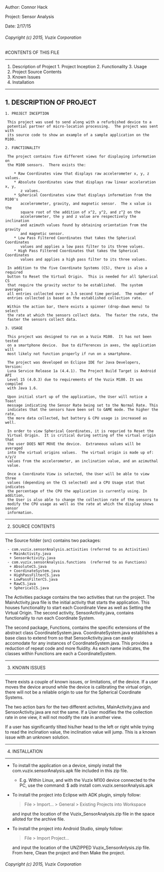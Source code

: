 Author:   Connor Hack

Project:  Sensor Analysis

Date:     2/17/15


###### Copyright (c) 2015, Vuzix Corporation


#CONTENTS OF THIS FILE

***
  1. Description of Project
    1. Project Inception
    2. Functionality
    3. Usage
  2. Project Source Contents
  3. Known Issues
  4. Installation

***

##  1. DESCRIPTION OF PROJECT

    1. PROJECT INCEPTION

     This project was used to send along with a refurbished device to a 
     potential partner of micro-location processing.  The project was sent with
     its source code to show an example of a sample application on the M100.

    2. FUNCTIONALITY

     The project contains five different views for displaying information on 
     the M100 sensors.  There exists the:
  
        * Raw Coordinates view that displays raw accelerometer x, y, z values.
        * Absolute Coordinates view that displays raw linear acceleration x, y,
           z values.
        * Spherical Coordinates view that displays information from the M100's
           accelerometer, gravity, and magnetic sensor.  The x value is the 
           square root of the addition of x^2, y^2, and z^2 on the 
           accelerometer, the y and z value are respectively the inclination 
           and azimuth values found by obtaining orientation from the gravity 
           and magnetic sensor.
        * Low Pass Filtered Coordinates that takes the Spherical Coordinates
           values and applies a low pass filter to its three values.
        * High Pass Filtered Coordinates that takes the Spherical Coordinates 
           values and applies a high pass filter to its three values.

     In addition to the five Coordinate Systems (CS), there is also a required
     button to Reset the Virtual Origin.  This is needed for all Spherical CS
     that require the gravity vector to be established.  The system averages 
     all entries collected over a 3.5 second time period.  The number of 
     entries collected is based on the established collection rate.

     Within the action bar, there exists a spinner (drop-down menu) to select
     the rate at which the sensors collect data.  The faster the rate, the
     faster the sensors collect data.

    3. USAGE

     This project was designed to run on a Vuzix M100.  It has not been tested 
     on a smartphone device.  Due to differences in axes, the application will
     most likely not function properly if run on a smartphone.

     The project was developed on Eclipse IDE for Java Developers, Version:
     Luna Service Release 1a (4.4.1). The Project Build Target is Android API
     Level 15 (4.0.3) due to requirements of the Vuzix M100. It was compiled
     with Java 1.6.

     Upon initial start up of the application, the User will notice a Toast
     message indicating the Sensor Rate being set to the Normal Rate. This
     indicates that the sensors have been set to GAME mode. The higher the rate, 
     the more data collected, but battery & CPU usage is increased as well.

     In order to view Spherical Coordinates, it is requried to Reset the
     Virtual Origin.  It is critical during setting of the virtual origin that
     the user DOES NOT MOVE the device.  Extraneous values will be averaged
     into the virtual origins values.  The virtual origin is made up of: x/y/z 
     values from the accelerometer, an inclination value, and an azimuthal
     value.

     Once a Coordinate View is selected, the User will be able to view three
     values (depending on the CS selected) and a CPU Usage stat that indicates
     the percentage of the CPU the application is currently using. In addition,
     the User is also able to change the collection rate of the sensors to
     modify the CPU usage as well as the rate at which the display shows sensor
     information.


***  
  2. SOURCE CONTENTS
-------------------------------------------------------------------------------
   The Source folder (src) contains two packages:

     - com.vuzix.sensorAnalysis.activities (referred to as Activities)
      + MainActivity.java
      + SensorActivity.java
     - com.vuzix.sensorAnalysis.functions  (referred to as Functions)
      + AbsoluteCS.java
      + CoordinateSystem.java
      + HighPassFilterCS.java
      + LowPassFilterCS.java
      + RawCS.java
      + SphericalCS.java

   The Activities package contains the two activities that run the project. The
   MainActivity.java file is the initial activity that starts the application.
   This houses functionality to start each Coordinate View as well as Setting
   the Virtual Origin.  The second activity, SensorActivity.java, contains
   functionality to run each Coordinate System.

   The second package, Functions, contains the specific extensions of the 
   abstract class CoordinateSystem.java.  CoordinateSystem.java establishes a 
   base class to extend from so that SensorActivity.java can easily accomodate
   for any instances of CoordinateSystem.java.  This provides a reduction of 
   repeat code and more fluidity.  As each name indicates, the classes within
   Functions are each a CoordinateSystem.
   
***
  3. KNOWN ISSUES
-------------------------------------------------------------------------------
   There exists a couple of known issues, or limitations, of the device.  If a
   user moves the device around while the device is calibrating the virtual
   origin, there will not be a reliable origin to use for the Spherical
   Coordinate Systems.

   The two action bars for the two different activites, MainActivity.java and 
   SensorActivity.java are not the same.  If a User modifies the the collection
   rate in one view, it will not modify the rate in another view.

   If a user has significantly tilted his/her head to the left or right while
   trying to read the inclination value, the inclination value will jump.  This
   is a known issue with an unknown solution.

***
  4. INSTALLATION
-------------------------------------------------------------------------------
   - To install the application on a device, simply install the 
     com.vuzix.sensorAnalysis.apk file included in this zip file.

      - E.g. Within Linux, and with the Vuzix M100 device connected to the PC,
             use the command:
        $ adb install com.vuzix.sensorAnalysis.apk

   - To install the project into Eclipse with ADK plugin, simply follow:

     > File > Import... > General > Existing Projects into Workspace

     and input the location of the Vuzix_SensorAnalysis.zip file in the space
     alloted for the archive file.

   - To install the project into Android Studio, simply follow:

     > File > Import Project... 

     and input the location of the UNZIPPED Vuzix_SensorAnlysis.zip file. From 
     here, Clean the project and then Make the project.
     
     
###### Copyright (c) 2015, Vuzix Corporation

